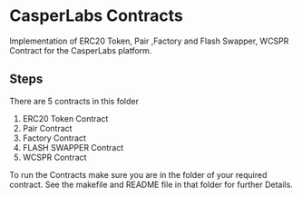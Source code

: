 # CasperLabs Contracts

Implementation of ERC20 Token, Pair ,Factory and Flash Swapper, WCSPR Contract for the CasperLabs platform.

## Steps
There are 5 contracts in this folder 
1) ERC20 Token Contract
2) Pair Contract
3) Factory Contract
4) FLASH SWAPPER Contract
5) WCSPR Contract

To run the Contracts make sure you are in the folder of your required contract.
See the makefile and README file in that folder for further Details.

